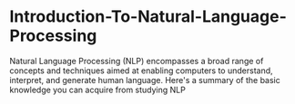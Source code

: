# Introduction-To-Natural-Language-Processing

Natural Language Processing (NLP) encompasses a broad range of concepts and techniques aimed at enabling computers to understand, interpret, and generate human language. Here's a summary of the basic knowledge you can acquire from studying NLP
